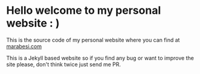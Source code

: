 # Hello welcome to my personal website : )

This is the source code of my personal website where you can find at [marabesi.com](http://marabesi.com)

This is a Jekyll based website so if you find any bug or want to improve the site please, don't think twice just send me  PR.

